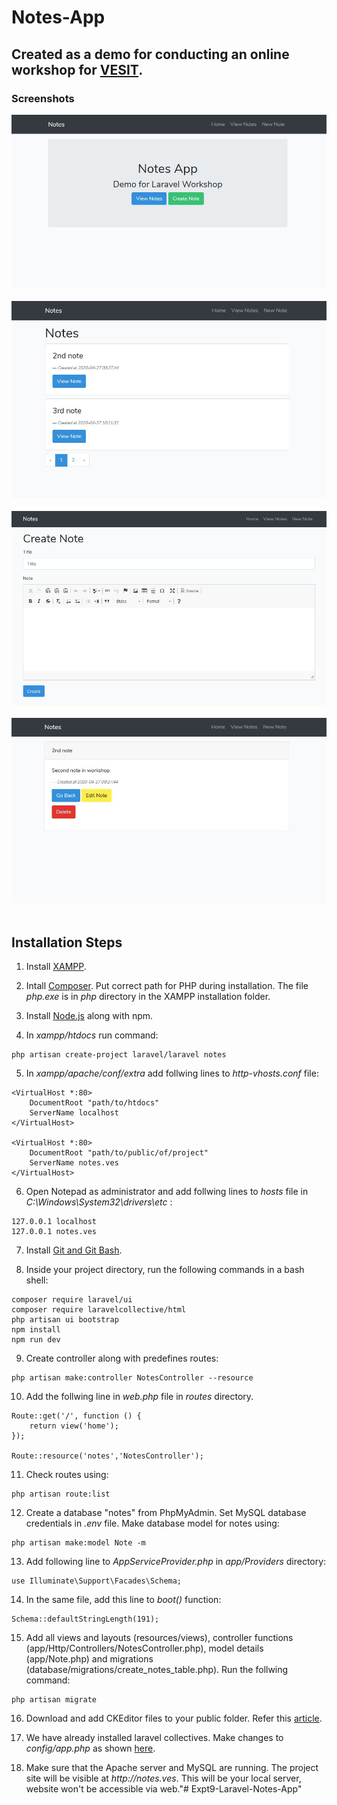 # Notes-App
## Created as a demo for conducting an online workshop for [VESIT](https://ves.ac.in/vesit/).

### Screenshots
![1](imagesGitHub/1.JPG) <br><br>
![2](imagesGitHub/2.JPG) <br><br>
![3](imagesGitHub/3.JPG) <br><br>
![4](imagesGitHub/4.JPG) <br><br>

## Installation Steps
1. Install [XAMPP](https://www.apachefriends.org/index.html).

2. Intall [Composer](https://getcomposer.org/). Put correct path for PHP during installation. The file _php.exe_ is in _php_ directory in the XAMPP installation folder.

3. Install [Node.js](https://nodejs.org/en/) along with npm.

4. In _xampp/htdocs_ run command:
```
php artisan create-project laravel/laravel notes
```
5. In _xampp/apache/conf/extra_ add follwing lines to _http-vhosts.conf_ file:
```
<VirtualHost *:80>
    DocumentRoot "path/to/htdocs"
    ServerName localhost
</VirtualHost>

<VirtualHost *:80>
    DocumentRoot "path/to/public/of/project"
    ServerName notes.ves
</VirtualHost>
```
6. Open Notepad as administrator and add follwing lines to _hosts_ file in _C:\Windows\System32\drivers\etc_ :
```
127.0.0.1 localhost
127.0.0.1 notes.ves
```
7. Install [Git and Git Bash](https://gitforwindows.org/).

8. Inside your project directory, run the following commands in a bash shell:
```
composer require laravel/ui
composer require laravelcollective/html
php artisan ui bootstrap
npm install
npm run dev
```
9. Create controller along with predefines routes:
```
php artisan make:controller NotesController --resource
```
10. Add the follwing line in _web.php_ file in _routes_ directory.  
```
Route::get('/', function () {
    return view('home');
});

Route::resource('notes','NotesController');
```
11. Check routes using:
```
php artisan route:list
```
12. Create a database "notes" from PhpMyAdmin. Set MySQL database credentials in _.env_ file. Make database model for notes using:
```
php artisan make:model Note -m
```
13. Add following line to _AppServiceProvider.php_ in _app/Providers_ directory:
```
use Illuminate\Support\Facades\Schema;
```
14. In the same file, add this line to _boot()_ function:
```
Schema::defaultStringLength(191);
```

15. Add all views and layouts (resources/views), controller functions (app/Http/Controllers/NotesController.php), model details (app/Note.php) and migrations (database/migrations/create_notes_table.php). Run the follwing command:
```
php artisan migrate
```

16. Download and add CKEditor files to your public folder. Refer this [article](https://artisansweb.net/install-use-ckeditor-laravel/).

17. We have already installed laravel collectives. Make changes to _config/app.php_ as shown [here](https://laravelcollective.com/docs/5.6/html).

18. Make sure that the Apache server and MySQL are running. The project site will be visible at _http://notes.ves_. This will be your local server, website won't be accessible via web."# Expt9-Laravel-Notes-App" 
